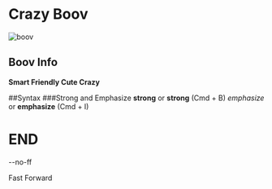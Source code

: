 # Crazy Boov
![boov](http://pic62.nipic.com/file/20150326/10717949_154331121000_2.png)

## Boov Info
**Smart Friendly Cute Crazy**

##Syntax
###Strong and Emphasize
**strong** or __strong__ (Cmd + B)
*emphasize* or __emphasize__ (Cmd + I)

# END

--no-ff

Fast Forward
